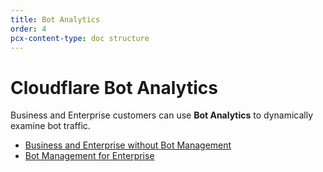 ```yaml
---
title: Bot Analytics
order: 4
pcx-content-type: doc structure
---
```


# Cloudflare Bot Analytics

Business and Enterprise customers can use **Bot Analytics** to dynamically examine bot traffic.

- [Business and Enterprise without Bot Management](/bot-analytics/biz-and-ent)
- [Bot Management for Enterprise](/bot-analytics/bm-subscription)
